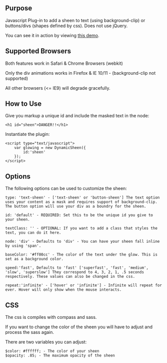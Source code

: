 Purpose
--------------

Javascript Plug-in to add a sheen to text (using background-clip) or buttons/divs (shapes defined by css). Does not use jQuery.

You can see it in action by viewing <a href="playground.mgallay.com/sheen">this demo</a>.


Supported Browsers
-----------------------------
Both features work in Safari & Chrome Browsers (webkit)

Only the div animations works in Firefox & IE 10/11 - (background-clip not supported)

All other browsers (<= IE9) will degrade gracefully.


How to Use
-----------------------------

Give you markup a unique id and include the masked text in the node:

	<h1 id="sheen">DANGER!!</h1>

Instantiate the plugin:

	<script type="text/javascript">
		var glowing = new DynamicSheen({
			id:'sheen'
		});
	</script>

Options
-----------------------------

The following options can be used to customize the sheen:

	type: 'text-sheen' - ['text-sheen' or 'button-sheen'] The text option uses your content as a mask and requires support of background-clip. The button option will use your div as a boundry for the sheen.
	
	id: 'default' - REQUIRED: Set this to be the unique id you give to your sheen.
	
	textClass: '' - OPTIONAL: If you want to add a class that styles the text, you can do it here.
	
	node: 'div' - Defaults to 'div' - You can have your sheen fall inline by using 'span'.
	
	baseColor: '#ff00cc' - The color of the text under the glow. This is set as a background color.
	
	speed:'fast', Defaults to 'fast' ['superfast', 'fast', 'medium', 'slow', 'superslow'] They correspond to 4, 3, 2, 1, .5 seconds respectively. These values can also be changed in the css.
	
	repeat:'infinite' - ['hover' or 'infinite'] - Infinite will repeat for ever. Hover will only show when the mouse interacts.
	
CSS
-----------------------------

The css is compiles with compass and sass.

If you want to change the color of the sheen you will have to adjust and process the sass again.

There are two variables you can adjust:

	$color: #ffffff; - The color of your sheen
	$opacity: .85; - The maximum opacity of the sheen